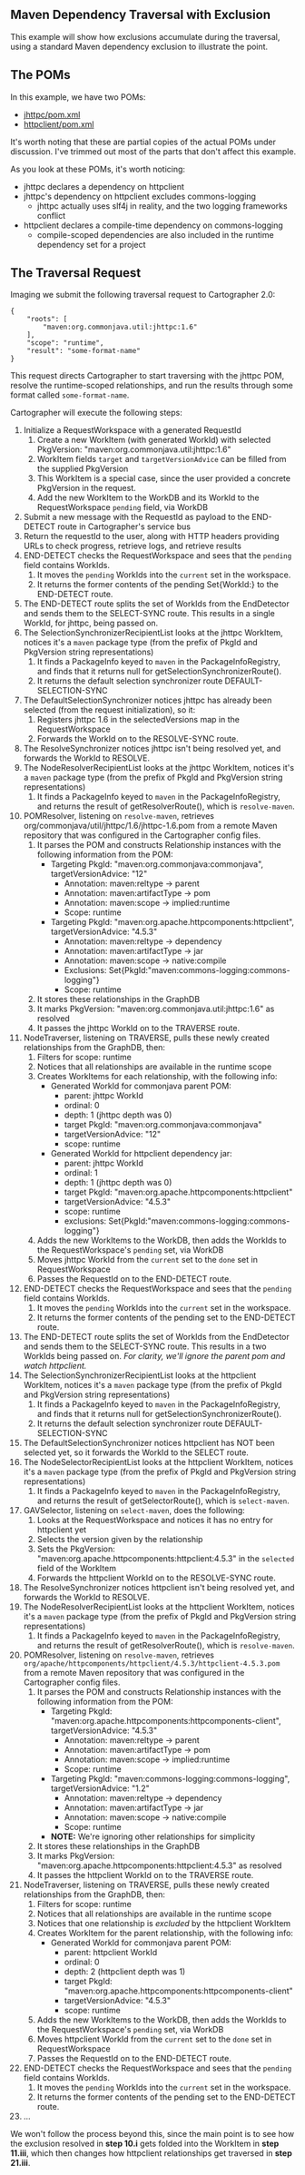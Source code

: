 Maven Dependency Traversal with Exclusion
-----------------------------------------

This example will show how exclusions accumulate during the traversal, using a standard Maven dependency exclusion to illustrate the point.

## The POMs

In this example, we have two POMs:

* [jhttpc/pom.xml](jhttpc-pom.xml)
* [httpclient/pom.xml](httpclient-pom.xml)

It's worth noting that these are partial copies of the actual POMs under discussion. I've trimmed out most of the parts that don't affect this example.

As you look at these POMs, it's worth noticing:

* jhttpc declares a dependency on httpclient
* jhttpc's dependency on httpclient excludes commons-logging
    * jhttpc actually uses slf4j in reality, and the two logging frameworks conflict
* httpclient declares a compile-time dependency on commons-logging
    * compile-scoped dependencies are also included in the runtime dependency set for a project

## The Traversal Request

Imaging we submit the following traversal request to Cartographer 2.0:

```
{
    "roots": [
        "maven:org.commonjava.util:jhttpc:1.6"
    ],
    "scope": "runtime",
    "result": "some-format-name"
} 
```
This request directs Cartographer to start traversing with the jhttpc POM, resolve the runtime-scoped relationships, and run the results through some format called `some-format-name`.

Cartographer will execute the following steps:

1. Initialize a RequestWorkspace with a generated RequestId
    1. Create a new WorkItem (with generated WorkId) with selected PkgVersion: "maven:org.commonjava.util:jhttpc:1.6"
    2. WorkItem fields `target` and `targetVersionAdvice` can be filled from the supplied PkgVersion
    3. This WorkItem is a special case, since the user provided a concrete PkgVersion in the request.
    4. Add the new WorkItem to the WorkDB and its WorkId to the RequestWorkspace `pending` field, via WorkDB
2. Submit a new message with the RequestId as payload to the END-DETECT route in Cartographer's service bus
3. Return the requestId to the user, along with HTTP headers providing URLs to check progress, retrieve logs, and retrieve results
4. END-DETECT checks the RequestWorkspace and sees that the `pending` field contains WorkIds.
    1. It moves the `pending` WorkIds into the `current` set in the workspace.
    2. It returns the former contents of the pending Set{WorkId:<jhttpc>} to the END-DETECT route.
5. The END-DETECT route splits the set of WorkIds from the EndDetector and sends them to the SELECT-SYNC route. This results in a single WorkId, for jhttpc, being passed on.
6. The SelectionSynchronizerRecipientList looks at the jhttpc WorkItem, notices it's a `maven` package type (from the prefix of PkgId and PkgVersion string representations)
    1. It finds a PackageInfo keyed to `maven` in the PackageInfoRegistry, and finds that it returns null for getSelectionSynchronizerRoute().
    2. It returns the default selection synchronizer route DEFAULT-SELECTION-SYNC
7. The DefaultSelectionSynchronizer notices jhttpc has already been selected (from the request initialization), so it:
    1. Registers jhttpc 1.6 in the selectedVersions map in the RequestWorkspace
    2. Forwards the WorkId on to the RESOLVE-SYNC route.
8. The ResolveSynchronizer notices jhttpc isn't being resolved yet, and forwards the WorkId to RESOLVE.
9. The NodeResolverRecipientList looks at the jhttpc WorkItem, notices it's a `maven` package type (from the prefix of PkgId and PkgVersion string representations)
    1. It finds a PackageInfo keyed to `maven` in the PackageInfoRegistry, and returns the result of getResolverRoute(), which is `resolve-maven`.
10. POMResolver, listening on `resolve-maven`, retrieves org/commonjava/util/jhttpc/1.6/jhttpc-1.6.pom from a remote Maven repository that was configured in the Cartographer config files.
    1. It parses the POM and constructs Relationship instances with the following information from the POM:
        * Targeting PkgId: "maven:org.commonjava:commonjava", targetVersionAdvice: "12"
            * Annotation: maven:reltype -> parent
            * Annotation: maven:artifactType -> pom
            * Annotation: maven:scope -> implied:runtime
            * Scope: runtime
        * Targeting PkgId: "maven:org.apache.httpcomponents:httpclient", targetVersionAdvice: "4.5.3"
            * Annotation: maven:reltype -> dependency
            * Annotation: maven:artifactType -> jar
            * Annotation: maven:scope -> native:compile
            * Exclusions: Set{PkgId:"maven:commons-logging:commons-logging"}
            * Scope: runtime
    2. It stores these relationships in the GraphDB
    3. It marks PkgVersion: "maven:org.commonjava.util:jhttpc:1.6" as resolved
    4. It passes the jhttpc WorkId on to the TRAVERSE route.
11. NodeTraverser, listening on TRAVERSE, pulls these newly created relationships from the GraphDB, then:
    1. Filters for scope: runtime
    2. Notices that all relationships are available in the runtime scope
    3. Creates WorkItems for each relationship, with the following info:
        * Generated WorkId for commonjava parent POM:
            * parent: jhttpc WorkId
            * ordinal: 0
            * depth: 1 (jhttpc depth was 0)
            * target PkgId: "maven:org.commonjava:commonjava"
            * targetVersionAdvice: "12"
            * scope: runtime
        * Generated WorkId for httpclient dependency jar:
            * parent: jhttpc WorkId
            * ordinal: 1
            * depth: 1 (jhttpc depth was 0)
            * target PkgId: "maven:org.apache.httpcomponents:httpclient"
            * targetVersionAdvice: "4.5.3"
            * scope: runtime
            * exclusions: Set{PkgId:"maven:commons-logging:commons-logging"}
    4. Adds the new WorkItems to the WorkDB, then adds the WorkIds to the RequestWorkspace's `pending` set, via WorkDB
    5. Moves jhttpc WorkId from the `current` set to the `done` set in RequestWorkspace 
    6. Passes the RequestId on to the END-DETECT route.
12. END-DETECT checks the RequestWorkspace and sees that the `pending` field contains WorkIds.
    1. It moves the `pending` WorkIds into the `current` set in the workspace.
    2. It returns the former contents of the pending set to the END-DETECT route.
13. The END-DETECT route splits the set of WorkIds from the EndDetector and sends them to the SELECT-SYNC route. This results in a two WorkIds being passed on. *For clarity, we'll ignore the parent pom and watch httpclient.*
14. The SelectionSynchronizerRecipientList looks at the httpclient WorkItem, notices it's a `maven` package type (from the prefix of PkgId and PkgVersion string representations)
    1. It finds a PackageInfo keyed to `maven` in the PackageInfoRegistry, and finds that it returns null for getSelectionSynchronizerRoute().
    2. It returns the default selection synchronizer route DEFAULT-SELECTION-SYNC
15. The DefaultSelectionSynchronizer notices httpclient has NOT been selected yet, so it forwards the WorkId to the SELECT route.
16. The NodeSelectorRecipientList looks at the httpclient WorkItem, notices it's a `maven` package type (from the prefix of PkgId and PkgVersion string representations)
    1. It finds a PackageInfo keyed to `maven` in the PackageInfoRegistry, and returns the result of getSelectorRoute(), which is `select-maven`.
17. GAVSelector, listening on `select-maven`, does the following:
    1. Looks at the RequestWorkspace and notices it has no entry for httpclient yet
    2. Selects the version given by the relationship
    3. Sets the PkgVersion: "maven:org.apache.httpcomponents:httpclient:4.5.3" in the `selected` field of the WorkItem
    4. Forwards the httpclient WorkId on to the RESOLVE-SYNC route.
18. The ResolveSynchronizer notices httpclient isn't being resolved yet, and forwards the WorkId to RESOLVE.
19. The NodeResolverRecipientList looks at the httpclient WorkItem, notices it's a `maven` package type (from the prefix of PkgId and PkgVersion string representations)
    1. It finds a PackageInfo keyed to `maven` in the PackageInfoRegistry, and returns the result of getResolverRoute(), which is `resolve-maven`.
20. POMResolver, listening on `resolve-maven`, retrieves `org/apache/httpcomponents/httpclient/4.5.3/httpclient-4.5.3.pom` from a remote Maven repository that was configured in the Cartographer config files.
    1. It parses the POM and constructs Relationship instances with the following information from the POM:
        * Targeting PkgId: "maven:org.apache.httpcomponents:httpcomponents-client", targetVersionAdvice: "4.5.3"
            * Annotation: maven:reltype -> parent
            * Annotation: maven:artifactType -> pom
            * Annotation: maven:scope -> implied:runtime
            * Scope: runtime
        * Targeting PkgId: "maven:commons-logging:commons-logging", targetVersionAdvice: "1.2"
            * Annotation: maven:reltype -> dependency
            * Annotation: maven:artifactType -> jar
            * Annotation: maven:scope -> native:compile
            * Scope: runtime
        * **NOTE:** We're ignoring other relationships for simplicity
    2. It stores these relationships in the GraphDB
    3. It marks PkgVersion: "maven:org.apache.httpcomponents:httpclient:4.5.3" as resolved
    4. It passes the httpclient WorkId on to the TRAVERSE route.
21. NodeTraverser, listening on TRAVERSE, pulls these newly created relationships from the GraphDB, then:
    1. Filters for scope: runtime
    2. Notices that all relationships are available in the runtime scope
    3. Notices that one relationship is *excluded* by the httpclient WorkItem
    4. Creates WorkItem for the parent relationship, with the following info:
        * Generated WorkId for commonjava parent POM:
            * parent: httpclient WorkId
            * ordinal: 0
            * depth: 2 (httpclient depth was 1)
            * target PkgId: "maven:org.apache.httpcomponents:httpcomponents-client"
            * targetVersionAdvice: "4.5.3"
            * scope: runtime
    5. Adds the new WorkItems to the WorkDB, then adds the WorkIds to the RequestWorkspace's `pending` set, via WorkDB
    6. Moves httpclient WorkId from the `current` set to the `done` set in RequestWorkspace 
    7. Passes the RequestId on to the END-DETECT route.
22. END-DETECT checks the RequestWorkspace and sees that the `pending` field contains WorkIds.
    1. It moves the `pending` WorkIds into the `current` set in the workspace.
    2. It returns the former contents of the pending set to the END-DETECT route.
23. *...*

We won't follow the process beyond this, since the main point is to see how the exclusion resolved in **step 10.i** gets folded into the WorkItem in **step 11.iii**, which then changes how httpclient relationships get traversed in **step 21.iii**.


